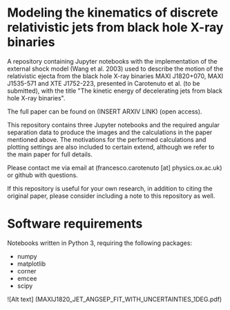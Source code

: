 # Modeling the kinematics of discrete relativistic jets from black hole X-ray binaries

A repository containing Jupyter notebooks with the implementation of the external shock model (Wang et al. 2003) used to describe the motion of the relativistic ejecta from the black hole X-ray binaries MAXI J1820+070, MAXI J1535-571 and XTE J1752-223, presented in Carotenuto et al. (to be submitted), with the title "The kinetic energy of decelerating jets from black hole X-ray binaries".

The full paper can be found on (INSERT ARXIV LINK) (open access).

This repository contains three Jupyter notebooks and the required angular separation data to produce the images and the calculations in the paper mentioned above. The motivations for the performed calculations and plotting settings are also included to certain extend, although we refer to the main paper for full details.

Please contact me via email at (francesco.carotenuto [at] physics.ox.ac.uk) or github with questions.

If this repository is useful for your own research, in addition to citing the original paper, please consider including a note to this repository as well.

# Software requirements

Notebooks written in Python 3, requiring the following packages:
- numpy 
- matplotlib 
- corner
- emcee
- scipy

![Alt text] (MAXIJ1820_JET_ANGSEP_FIT_WITH_UNCERTAINTIES_1DEG.pdf)

